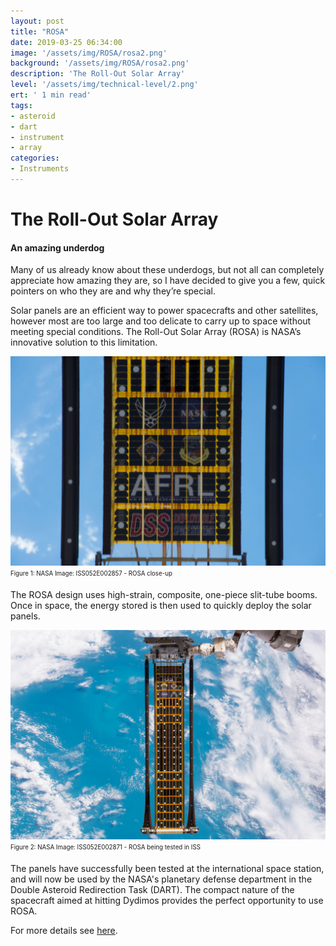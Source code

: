 ```yaml
---
layout: post
title: "ROSA"
date: 2019-03-25 06:34:00
image: '/assets/img/ROSA/rosa2.png'
background: '/assets/img/ROSA/rosa2.png'
description: 'The Roll-Out Solar Array'
level: '/assets/img/technical-level/2.png'
ert: ' 1 min read'
tags:
- asteroid
- dart
- instrument
- array
categories:
- Instruments
---
```


# The Roll-Out Solar Array
#### An amazing underdog
Many of us already know about these underdogs, but not all can completely appreciate how amazing they are, so I have decided to give you a few, quick pointers on who they are and why they’re special.

Solar panels are an efficient way to power spacecrafts and other satellites, however most are too large and too delicate to carry up to space without meeting special conditions. The Roll-Out Solar Array (ROSA) is NASA’s innovative solution to this limitation.

![ NASA Image: ISS052E002857 - ROSA close-up](/assets/img/ROSA/solar_arr.jpg)<sub><sup>Figure 1: NASA Image: ISS052E002857 - ROSA close-up </sup></sub>

The ROSA design uses high-strain, composite, one-piece slit-tube booms. Once in space, the energy stored is then used to quickly deploy the solar panels.

![NASA Image: ISS052E002871 - ROSA being tested in ISS](/assets/img/ROSA/ROSA_testing.jpg)<sub><sup>Figure 2: NASA Image: ISS052E002871 - ROSA being tested in ISS </sup></sub>

The panels have successfully been tested at the international space station, and will now be used by the NASA's planetary defense department in the Double Asteroid Redirection Task (DART). The compact nature of the spacecraft aimed at hitting Dydimos provides the perfect opportunity to use ROSA. 

For more details see [here](https://www.nasa.gov/mission_pages/station/research/experiments/2139.html).